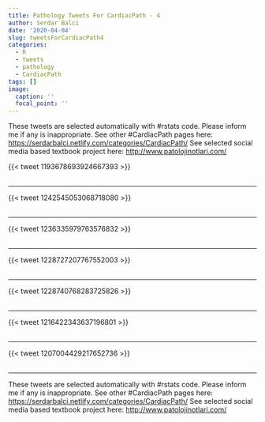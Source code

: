 ```yaml
---
title: Pathology Tweets For CardiacPath - 4
author: Serdar Balci
date: '2020-04-04'
slug: tweetsForCardiacPath4
categories:
  - R
  - tweets
  - pathology
  - CardiacPath
tags: []
image:
  caption: ''
  focal_point: ''
---
```



These tweets are selected automatically with #rstats code. Please inform me if any is inappropriate.
See other #CardiacPath pages here: https://serdarbalci.netlify.com/categories/CardiacPath/ 
See selected social media based textbook project here: http://www.patolojinotlari.com/

{{< tweet 1193678693924667393 >}}
<br>
<br>
<hr>
{{< tweet 1242545053068718080 >}}
<br>
<br>
<hr>
{{< tweet 1236335979763576832 >}}
<br>
<br>
<hr>
{{< tweet 1228727207767552003 >}}
<br>
<br>
<hr>
{{< tweet 1228740768283725826 >}}
<br>
<br>
<hr>
{{< tweet 1216422343637196801 >}}
<br>
<br>
<hr>
{{< tweet 1207004429217652736 >}}
<br>
<br>
<hr>


These tweets are selected automatically with #rstats code. Please inform me if any is inappropriate.
See other #CardiacPath pages here: https://serdarbalci.netlify.com/categories/CardiacPath/ 
See selected social media based textbook project here: http://www.patolojinotlari.com/
